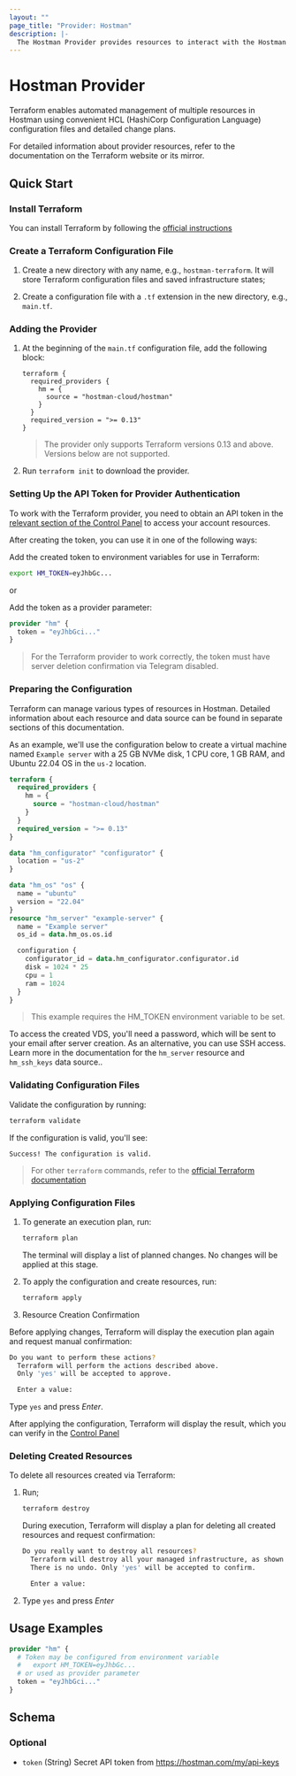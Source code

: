 ```yaml
---
layout: ""
page_title: "Provider: Hostman"
description: |-
  The Hostman Provider provides resources to interact with the Hostman API.
---
```


# Hostman Provider

Terraform enables automated management of multiple resources in Hostman using convenient HCL (HashiCorp Configuration Language) configuration files and detailed change plans.

For detailed information about provider resources, refer to the documentation on the Terraform website or its mirror.

## Quick Start

### Install Terraform

You can install Terraform by following the [official instructions](https://developer.hashicorp.com/terraform/tutorials/aws-get-started/install-cli?in=terraform%2Faws-get-started)

### Create a Terraform Configuration File

1. Create a new directory with any name, e.g., `hostman-terraform`. It will store Terraform configuration files and saved infrastructure states;

2. Create a configuration file with a `.tf` extension in the new directory, e.g., `main.tf`.

### Adding the Provider

1. At the beginning of the `main.tf` configuration file, add the following block:

    ```
    terraform {
      required_providers {
        hm = {
          source = "hostman-cloud/hostman"
        }
      }
      required_version = ">= 0.13"
    }
    ```

    > The provider only supports Terraform versions 0.13 and above. Versions below are not supported.

2. Run `terraform init` to download the provider.

### Setting Up the API Token for Provider Authentication

To work with the Terraform provider, you need to obtain an API token in the [relevant section of the Control Panel](https://hostman.com/my/api-keys) to access your account resources.

After creating the token, you can use it in one of the following ways:

Add the created token to environment variables for use in Terraform:

```sh
export HM_TOKEN=eyJhbGc...
```

or

Add the token as a provider parameter:

```terraform
provider "hm" {
  token = "eyJhbGci..."
}
```

> For the Terraform provider to work correctly, the token must have server deletion confirmation via Telegram disabled.

### Preparing the Configuration

Terraform can manage various types of resources in Hostman. Detailed information about each resource and data source can be found in separate sections of this documentation.

As an example, we'll use the configuration below to create a virtual machine named  `Example server` with a 25 GB NVMe disk, 1 CPU core, 1 GB RAM, and Ubuntu 22.04 OS in the `us-2` location.

```terraform
terraform {
  required_providers {
    hm = {
      source = "hostman-cloud/hostman"
    }
  }
  required_version = ">= 0.13"
}

data "hm_configurator" "configurator" {
  location = "us-2"
}

data "hm_os" "os" {
  name = "ubuntu"
  version = "22.04"
}
resource "hm_server" "example-server" {
  name = "Example server"
  os_id = data.hm_os.os.id

  configuration {
    configurator_id = data.hm_configurator.configurator.id
    disk = 1024 * 25
    cpu = 1
    ram = 1024
  }
}
```

> This example requires the HM_TOKEN environment variable to be set.

To access the created VDS, you'll need a password, which will be sent to your email after server creation. As an alternative, you can use SSH access. Learn more in the documentation for the `hm_server` resource and `hm_ssh_keys` data source..


### Validating Configuration Files

Validate the configuration by running:

```sh
terraform validate
```

If the configuration is valid, you'll see:

```
Success! The configuration is valid.
```

> For other `terraform` commands, refer to the [official Terraform documentation](https://developer.hashicorp.com/terraform/cli)

### Applying Configuration Files

1. To generate an execution plan, run:

    ```sh
    terraform plan
    ```

    The terminal will display a list of planned changes. No changes will be applied at this stage.

2. To apply the configuration and create resources, run:

    ```sh
    terraform apply
    ```

3. Resource Creation Confirmation

  Before applying changes, Terraform will display the execution plan again and request manual confirmation:

  ```sh
  Do you want to perform these actions?
    Terraform will perform the actions described above.
    Only 'yes' will be accepted to approve.

    Enter a value:
  ```

  Type `yes` and press *Enter*.

  After applying the configuration, Terraform will display the result, which you can verify in the [Control Panel](https://hostman/my)

### Deleting Created Resources

To delete all resources created via Terraform:

1. Run;
    ```sh
    terraform destroy
    ```
    During execution, Terraform will display a plan for deleting all created resources and request confirmation:

    ```sh
    Do you really want to destroy all resources?
      Terraform will destroy all your managed infrastructure, as shown above.
      There is no undo. Only 'yes' will be accepted to confirm.

      Enter a value:
    ```

2. Type `yes` and press *Enter*

## Usage Examples

```terraform
provider "hm" {
  # Token may be configured from environment variable
  #   export HM_TOKEN=eyJhbGc...
  # or used as provider parameter
  token = "eyJhbGci..."
}
```

<!-- schema generated by tfplugindocs -->
## Schema

### Optional

- `token` (String) Secret API token from https://hostman.com/my/api-keys